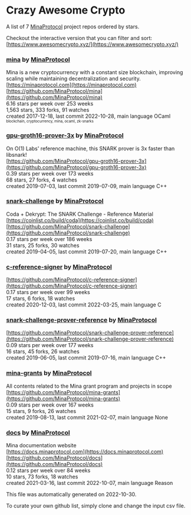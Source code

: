# Crazy Awesome Crypto
A list of 7 [MinaProtocol](https://github.com/MinaProtocol) project repos ordered by stars.  

Checkout the interactive version that you can filter and sort: 
[https://www.awesomecrypto.xyz/](https://www.awesomecrypto.xyz/)  


### [mina](https://github.com/MinaProtocol/mina) by [MinaProtocol](https://github.com/MinaProtocol)  
Mina is a new cryptocurrency with a constant size blockchain, improving scaling while maintaining decentralization and security.  
[https://minaprotocol.com](https://minaprotocol.com)  
[https://github.com/MinaProtocol/mina](https://github.com/MinaProtocol/mina)  
6.16 stars per week over 253 weeks  
1,563 stars, 333 forks, 91 watches  
created 2017-12-18, last commit 2022-10-28, main language OCaml  
<sub><sup>blockchain, cryptocurrency, mina, ocaml, zk-snarks</sup></sub>


### [gpu-groth16-prover-3x](https://github.com/MinaProtocol/gpu-groth16-prover-3x) by [MinaProtocol](https://github.com/MinaProtocol)  
On O(1) Labs' reference machine, this SNARK prover is 3x faster than libsnark!  
[https://github.com/MinaProtocol/gpu-groth16-prover-3x](https://github.com/MinaProtocol/gpu-groth16-prover-3x)  
0.39 stars per week over 173 weeks  
68 stars, 27 forks, 4 watches  
created 2019-07-03, last commit 2019-07-09, main language C++  


### [snark-challenge](https://github.com/MinaProtocol/snark-challenge) by [MinaProtocol](https://github.com/MinaProtocol)  
Coda + Dekrypt: The SNARK Challenge - Reference Material  
[https://coinlist.co/build/coda](https://coinlist.co/build/coda)  
[https://github.com/MinaProtocol/snark-challenge](https://github.com/MinaProtocol/snark-challenge)  
0.17 stars per week over 186 weeks  
31 stars, 25 forks, 30 watches  
created 2019-04-05, last commit 2019-07-20, main language C++  


### [c-reference-signer](https://github.com/MinaProtocol/c-reference-signer) by [MinaProtocol](https://github.com/MinaProtocol)  
  
[https://github.com/MinaProtocol/c-reference-signer](https://github.com/MinaProtocol/c-reference-signer)  
0.17 stars per week over 99 weeks  
17 stars, 6 forks, 18 watches  
created 2020-12-03, last commit 2022-03-25, main language C  


### [snark-challenge-prover-reference](https://github.com/MinaProtocol/snark-challenge-prover-reference) by [MinaProtocol](https://github.com/MinaProtocol)  
  
[https://github.com/MinaProtocol/snark-challenge-prover-reference](https://github.com/MinaProtocol/snark-challenge-prover-reference)  
0.09 stars per week over 177 weeks  
16 stars, 45 forks, 26 watches  
created 2019-06-05, last commit 2019-07-16, main language C++  


### [mina-grants](https://github.com/MinaProtocol/mina-grants) by [MinaProtocol](https://github.com/MinaProtocol)  
All contents related to the Mina grant program and projects in scope  
[https://github.com/MinaProtocol/mina-grants](https://github.com/MinaProtocol/mina-grants)  
0.09 stars per week over 167 weeks  
15 stars, 9 forks, 26 watches  
created 2019-08-13, last commit 2021-02-07, main language None  


### [docs](https://github.com/MinaProtocol/docs) by [MinaProtocol](https://github.com/MinaProtocol)  
Mina documentation website  
[https://docs.minaprotocol.com](https://docs.minaprotocol.com)  
[https://github.com/MinaProtocol/docs](https://github.com/MinaProtocol/docs)  
0.12 stars per week over 84 weeks  
10 stars, 73 forks, 18 watches  
created 2021-03-16, last commit 2022-10-07, main language Reason  


This file was automatically generated on 2022-10-30.  

To curate your own github list, simply clone and change the input csv file.  
